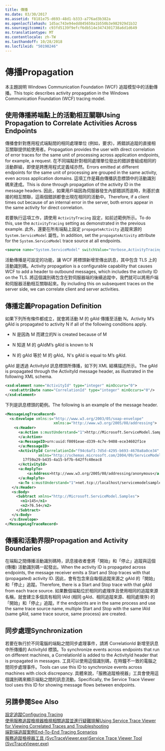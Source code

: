 ```yaml
---
title: 傳播
ms.date: 03/30/2017
ms.assetid: f8181e75-d693-48d1-b333-a776ad3b382a
ms.openlocfilehash: 1d5ac743e94edd845650a1b550b3e982929d1b32
ms.sourcegitcommit: c93fd5139f9efcf6db514e3474301738a6d1d649
ms.translationtype: MT
ms.contentlocale: zh-TW
ms.lasthandoff: 10/28/2018
ms.locfileid: "50198246"
---
```

# <a name="propagation"></a><span data-ttu-id="abe2f-102">傳播</span><span class="sxs-lookup"><span data-stu-id="abe2f-102">Propagation</span></span>
<span data-ttu-id="abe2f-103">本主題說明 Windows Communication Foundation (WCF) 追蹤模型中的活動傳播。</span><span class="sxs-lookup"><span data-stu-id="abe2f-103">This topic describes activity propagation in the Windows Communication Foundation (WCF) tracing model.</span></span>  
  
## <a name="using-propagation-to-correlate-activities-across-endpoints"></a><span data-ttu-id="abe2f-104">使用傳播將端點上的活動相互關聯</span><span class="sxs-lookup"><span data-stu-id="abe2f-104">Using Propagation to Correlate Activities Across Endpoints</span></span>  
 <span data-ttu-id="abe2f-105">傳播會針對應用程式端點間的相同處理單位 (例如，要求)，將錯誤追蹤的直接相互關聯提供給使用者。</span><span class="sxs-lookup"><span data-stu-id="abe2f-105">Propagation provides the user with direct correlation of error traces for the same unit of processing across application endpoints, for example, a request.</span></span> <span data-ttu-id="abe2f-106">在不同端點針對相同處理單位發出的錯誤會組成相同的活動群組，即使是跨應用程式定義域亦然。</span><span class="sxs-lookup"><span data-stu-id="abe2f-106">Errors emitted at different endpoints for the same unit of processing are grouped in the same activity, even across application domains.</span></span> <span data-ttu-id="abe2f-107">這項工作是藉由傳播訊息標頭中的活動識別碼來達成。</span><span class="sxs-lookup"><span data-stu-id="abe2f-107">This is done through propagation of the activity ID in the message headers.</span></span> <span data-ttu-id="abe2f-108">因此，如果用戶端因為伺服器發生內部錯誤而逾時，則基於直接的相互關聯，這兩個錯誤都會出現在相同的活動中。</span><span class="sxs-lookup"><span data-stu-id="abe2f-108">Therefore, if a client times out because of an internal error in the server, both errors appear in the same activity for direct correlation.</span></span>  
  
 <span data-ttu-id="abe2f-109">若要執行這項工作，請使用 `ActivityTracing` 設定，如前述範例所示。</span><span class="sxs-lookup"><span data-stu-id="abe2f-109">To do this, use the `ActivityTracing` setting as demonstrated in the previous example.</span></span> <span data-ttu-id="abe2f-110">此外，還要在所有端點上設定 `propagateActivity` 追蹤來源的 `System.ServiceModel` 屬性。</span><span class="sxs-lookup"><span data-stu-id="abe2f-110">In addition, set the `propagateActivity` attribute for the `System.ServiceModel` trace source at all endpoints.</span></span>  
  
```xml  
<source name="System.ServiceModel" switchValue="Verbose,ActivityTracing" propagateActivity="true" >  
```  
  
 <span data-ttu-id="abe2f-111">活動傳播是可設定的功能，讓 WCF 將標頭新增至傳出訊息，其中包含 TLS 上的活動識別碼。</span><span class="sxs-lookup"><span data-stu-id="abe2f-111">Activity propagation is a configurable capability that causes WCF to add a header to outbound messages, which includes the activity ID on the TLS.</span></span> <span data-ttu-id="abe2f-112">將這個識別碼包含在對伺服器端的後續追蹤中，我們就可以將用戶端和伺服器活動相互關聯起來。</span><span class="sxs-lookup"><span data-stu-id="abe2f-112">By including this on subsequent traces on the server side, we can correlate client and server activities.</span></span>  
  
## <a name="propagation-definition"></a><span data-ttu-id="abe2f-113">傳播定義</span><span class="sxs-lookup"><span data-stu-id="abe2f-113">Propagation Definition</span></span>  
 <span data-ttu-id="abe2f-114">如果下列所有條件都成立，就會將活動 M 的 gAId 傳播至活動 N。</span><span class="sxs-lookup"><span data-stu-id="abe2f-114">Activity M’s gAId is propagated to activity N if all of the following conditions apply.</span></span>  
  
-   <span data-ttu-id="abe2f-115">N 是因為 M 而建立的</span><span class="sxs-lookup"><span data-stu-id="abe2f-115">N is created because of M</span></span>  
  
-   <span data-ttu-id="abe2f-116">N 知道 M 的 gAId</span><span class="sxs-lookup"><span data-stu-id="abe2f-116">M’s gAId is known to N</span></span>  
  
-   <span data-ttu-id="abe2f-117">N 的 gAId 等於 M 的 gAId。</span><span class="sxs-lookup"><span data-stu-id="abe2f-117">N's gAId is equal to M’s gAId.</span></span>  
  
 <span data-ttu-id="abe2f-118">gAId 是透過 ActivityId 訊息標頭所傳播，如下列 XML 結構描述所示。</span><span class="sxs-lookup"><span data-stu-id="abe2f-118">The gAId is propagated through the ActivityId message header, as illustrated in the following XML schema.</span></span>  
  
```xml  
<xsd:element name="ActivityId" type="integer" minOccurs="0">  
  <xsd:attribute name="CorrelationId" type="integer" minOccurs="0"/>  
</xsd:element>  
```  
  
 <span data-ttu-id="abe2f-119">下列是訊息標頭的範例。</span><span class="sxs-lookup"><span data-stu-id="abe2f-119">The following is an example of the message header.</span></span>  
  
```xml  
<MessageLogTraceRecord>  
  <s:Envelope xmlns:s="http://www.w3.org/2003/05/soap-envelope"
                      xmlns:a="http://www.w3.org/2005/08/addressing">  
    <s:Header>  
      <a:Action s:mustUnderstand="1">http://Microsoft.ServiceModel.Samples/ICalculator/Subtract  
      </a:Action>  
      <a:MessageID>urn:uuid:f0091eae-d339-4c7e-9408-ece34602f1ce  
      </a:MessageID>  
      <ActivityId CorrelationId="f94c6af1-7d5d-4295-b693-4670a8a0ce34"
               xmlns="http://schemas.microsoft.com/2004/09/ServiceModel/Diagnostics">  
        17f59a29-b435-4a15-bf7b-642ffc40eac8  
      </ActivityId>  
      <a:ReplyTo>  
          <a:Address>http://www.w3.org/2005/08/addressing/anonymous</a:Address>  
      </a:ReplyTo>  
      <a:To s:mustUnderstand="1">net.tcp://localhost/servicemodelsamples/service</a:To>  
   </s:Header>  
   <s:Body>  
     <Subtract xmlns="http://Microsoft.ServiceModel.Samples">  
       <n1>145</n1>  
       <n2>76.54</n2>  
     </Subtract>  
   </s:Body>  
  </s:Envelope>  
</MessageLogTraceRecord>  
```  
  
## <a name="propagation-and-activity-boundaries"></a><span data-ttu-id="abe2f-120">傳播和活動界限</span><span class="sxs-lookup"><span data-stu-id="abe2f-120">Propagation and Activity Boundaries</span></span>  
 <span data-ttu-id="abe2f-121">在端點之間傳播活動識別碼時，訊息接收者會將「開始」和「停止」追蹤與這個 (傳播) 活動識別碼一起發出。</span><span class="sxs-lookup"><span data-stu-id="abe2f-121">When the activity ID is propagated across endpoints, the message receiver emits a Start and Stop traces with that (propagated) activity ID.</span></span> <span data-ttu-id="abe2f-122">因此，會有包含來自每個追蹤來源之 gAId 的「開始」和「停止」追蹤。</span><span class="sxs-lookup"><span data-stu-id="abe2f-122">Therefore, there is a Start and Stop trace with that gAId from each trace source.</span></span> <span data-ttu-id="abe2f-123">如果數個端點位於相同的處理序且使用相同的追蹤來源名稱，就會建立多個具有相同 lAId (相同 gAId、相同追蹤來源、相同處理序) 的「開始」和「停止」追蹤。</span><span class="sxs-lookup"><span data-stu-id="abe2f-123">If the endpoints are in the same process and use the same trace source name, multiple Start and Stop with the same lAId (same gAId, same trace source, same process) are created.</span></span>  
  
## <a name="synchronization"></a><span data-ttu-id="abe2f-124">同步處理</span><span class="sxs-lookup"><span data-stu-id="abe2f-124">Synchronization</span></span>  
 <span data-ttu-id="abe2f-125">若要在執行於不同電腦的端點之間同步處理事件，請將 CorrelationId 新增至訊息中所傳播的 ActivityId 標頭。</span><span class="sxs-lookup"><span data-stu-id="abe2f-125">To synchronize events across endpoints that run on different machines, a CorrelationId is added to the ActivityId header that is propagated in messages.</span></span> <span data-ttu-id="abe2f-126">工具可以使用這個識別碼，在時鐘不一致的電腦之間同步處理事件。</span><span class="sxs-lookup"><span data-stu-id="abe2f-126">Tools can use this ID to synchronize events across machines with clock discrepancy.</span></span> <span data-ttu-id="abe2f-127">具體來說，「服務追蹤檢視器」工具會使用這個識別碼來顯示端點之間的訊息流動。</span><span class="sxs-lookup"><span data-stu-id="abe2f-127">Specifically, the Service Trace Viewer tool uses this ID for showing message flows between endpoints.</span></span>  
  
## <a name="see-also"></a><span data-ttu-id="abe2f-128">另請參閱</span><span class="sxs-lookup"><span data-stu-id="abe2f-128">See Also</span></span>  
 [<span data-ttu-id="abe2f-129">設定追蹤</span><span class="sxs-lookup"><span data-stu-id="abe2f-129">Configuring Tracing</span></span>](../../../../../docs/framework/wcf/diagnostics/tracing/configuring-tracing.md)  
 [<span data-ttu-id="abe2f-130">使用服務追蹤檢視器檢視相關追蹤並進行疑難排解</span><span class="sxs-lookup"><span data-stu-id="abe2f-130">Using Service Trace Viewer for Viewing Correlated Traces and Troubleshooting</span></span>](../../../../../docs/framework/wcf/diagnostics/tracing/using-service-trace-viewer-for-viewing-correlated-traces-and-troubleshooting.md)  
 [<span data-ttu-id="abe2f-131">端對端追蹤案例</span><span class="sxs-lookup"><span data-stu-id="abe2f-131">End-To-End Tracing Scenarios</span></span>](../../../../../docs/framework/wcf/diagnostics/tracing/end-to-end-tracing-scenarios.md)  
 [<span data-ttu-id="abe2f-132">服務追蹤檢視器工具 (SvcTraceViewer.exe)</span><span class="sxs-lookup"><span data-stu-id="abe2f-132">Service Trace Viewer Tool (SvcTraceViewer.exe)</span></span>](../../../../../docs/framework/wcf/service-trace-viewer-tool-svctraceviewer-exe.md)
